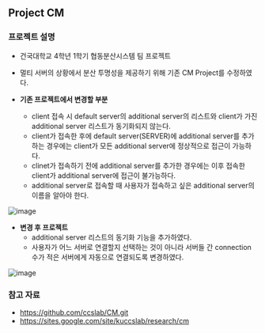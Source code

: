 ## Project CM

### 프로젝트 설명
- 건국대학교 4학년 1학기 협동분산시스템 팀 프로젝트
- 멀티 서버의 상황에서 분산 투명성을 제공하기 위해 기존 CM Project를 수정하였다.

- __기존 프로젝트에서 변경할 부분__
  - client 접속 시 default server의 additional server의 리스트와 client가 가진 additional server 리스트가 동기화되지 않는다.
  - client가 접속한 후에 default server(SERVER)에 additional server를 추가하는 경우에는 client가 모든 additional server에 정상적으로 접근이 가능하다.
  - clinet가 접속하기 전에 additional server를 추가한 경우에는 이후 접속한 client가 additional server에 접근이 불가능하다.
  - additional server로 접속할 때 사용자가 접속하고 싶은 additional server의 이름을 알아야 한다.
  
![image](https://user-images.githubusercontent.com/39904216/90328761-eae51380-dfd9-11ea-9228-d2fd70d2b183.png)

- __변경 후 프로젝트__
  - additional server 리스트의 동기화 기능을 추가하였다. 
  - 사용자가 어느 서버로 연결할지 선택하는 것이 아니라 서버들 간 connection 수가 적은 서버에게 자동으로 연결되도록 변경하였다.
  
![image](https://user-images.githubusercontent.com/39904216/90328771-fc2e2000-dfd9-11ea-9064-a07156a86642.png)

### 참고 자료
- https://github.com/ccslab/CM.git
- https://sites.google.com/site/kuccslab/research/cm
